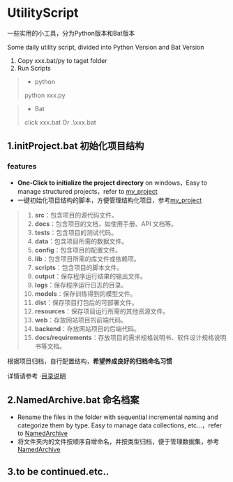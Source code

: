 # UtilityScript
一些实用的小工具，分为Python版本和Bat版本

Some daily utility script, divided into Python Version and Bat Version

1. Copy xxx.bat/py to taget folder
2. Run Scripts

> - python
>
> python xxx.py

> - Bat
>
> click xxx.bat  Or  .\xxx.bat

## 1.initProject.bat 初始化项目结构

### features

- **One-Click to initialize the project directory** on windows，Easy to manage structured projects，refer to [my_project](example\my_project)
- 一键初始化项目结构的脚本，方便管理结构化项目，参考[my_project](example\my_project)

> 1. **src**：包含项目的源代码文件。
> 2. **docs**：包含项目的文档，如使用手册、API 文档等。
> 3. **tests**：包含项目的测试代码。
> 4. **data**：包含项目所需的数据文件。
> 5. **config**：包含项目的配置文件。
> 6. **lib**：包含项目所需的库文件或依赖项。
> 7. **scripts**：包含项目的脚本文件。
> 8. **output**：保存程序运行结果的输出文件。
> 9. **logs**：保存程序运行日志的目录。
> 10. **models**：保存训练得到的模型文件。
> 11. **dist**：保存项目打包后的可部署文件。
> 12. **resources**：保存项目运行所需的其他资源文件。
> 13. **web**：存放网站项目的前端代码。
> 14. **backend**：存放网站项目的后端代码。
> 15. **docs/requirements**：存放项目的需求规格说明书、软件设计规格说明书等文档。

根据项目归档，自行配置结构，**希望养成良好的归档命名习惯**

详情请参考 ·[目录说明](example\my_project\intro.md)



## 2.NamedArchive.bat 命名档案

- Rename the files in the folder with sequential incremental naming and categorize them by type. Easy to manage data collections, etc...，refer to [NamedArchive](example\NamedArchive)
- 将文件夹内的文件按顺序自增命名，并按类型归档，便于管理数据集，参考[NamedArchive](example\NamedArchive)



## 3.to be continued.etc..
